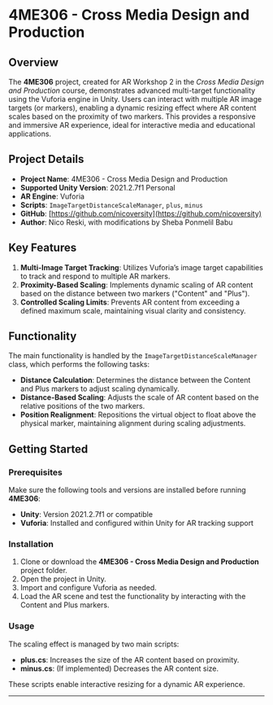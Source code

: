 # 4ME306 - Cross Media Design and Production

## Overview

The **4ME306** project, created for AR Workshop 2 in the *Cross Media Design and Production* course, demonstrates advanced multi-target functionality using the Vuforia engine in Unity. Users can interact with multiple AR image targets (or markers), enabling a dynamic resizing effect where AR content scales based on the proximity of two markers. This provides a responsive and immersive AR experience, ideal for interactive media and educational applications.

## Project Details

- **Project Name**: 4ME306 - Cross Media Design and Production
- **Supported Unity Version**: 2021.2.7f1 Personal
- **AR Engine**: Vuforia
- **Scripts**: `ImageTargetDistanceScaleManager`, `plus`, `minus`
- **GitHub**: [https://github.com/nicoversity](https://github.com/nicoversity)
- **Author**: Nico Reski, with modifications by Sheba Ponmelil Babu

## Key Features

1. **Multi-Image Target Tracking**: Utilizes Vuforia’s image target capabilities to track and respond to multiple AR markers.
2. **Proximity-Based Scaling**: Implements dynamic scaling of AR content based on the distance between two markers ("Content" and "Plus").
3. **Controlled Scaling Limits**: Prevents AR content from exceeding a defined maximum scale, maintaining visual clarity and consistency.

## Functionality

The main functionality is handled by the `ImageTargetDistanceScaleManager` class, which performs the following tasks:

- **Distance Calculation**: Determines the distance between the Content and Plus markers to adjust scaling dynamically.
- **Distance-Based Scaling**: Adjusts the scale of AR content based on the relative positions of the two markers.
- **Position Realignment**: Repositions the virtual object to float above the physical marker, maintaining alignment during scaling adjustments.


## Getting Started

### Prerequisites

Make sure the following tools and versions are installed before running **4ME306**:

- **Unity**: Version 2021.2.7f1 or compatible
- **Vuforia**: Installed and configured within Unity for AR tracking support

### Installation

1. Clone or download the **4ME306 - Cross Media Design and Production** project folder.
2. Open the project in Unity.
3. Import and configure Vuforia as needed.
4. Load the AR scene and test the functionality by interacting with the Content and Plus markers.

### Usage

The scaling effect is managed by two main scripts:

- **plus.cs**: Increases the size of the AR content based on proximity.
- **minus.cs**: (If implemented) Decreases the AR content size.

These scripts enable interactive resizing for a dynamic AR experience.

---



